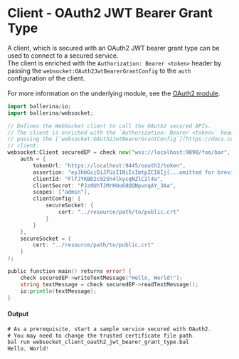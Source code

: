 # Client - OAuth2 JWT Bearer Grant Type

 A client, which is secured with an OAuth2 JWT bearer grant type can be
 used to connect to a secured service.<br/>
 The client is enriched with the `Authorization: Bearer <token>` header by
 passing the `websocket:OAuth2JwtBearerGrantConfig` to the `auth`
 configuration of the client.<br/><br/>
 For more information on the underlying module,
 see the [OAuth2 module](https:docs.central.ballerina.io/ballerina/oauth2/latest/).

```go
import ballerina/io;
import ballerina/websocket;

// Defines the WebSocket client to call the OAuth2 secured APIs.
// The client is enriched with the `Authorization: Bearer <token>` header by
// passing the [`websocket:OAuth2JwtBearerGrantConfig`](https://docs.central.ballerina.io/ballerina/websocket/latest/records/OAuth2JwtBearerGrantConfig) for the `auth` configuration of the
// client.
websocket:Client securedEP = check new("wss://localhost:9090/foo/bar",
    auth = {
        tokenUrl: "https://localhost:9445/oauth2/token",
        assertion: "eyJhbGciOiJFUzI1NiIsImtpZCI6Ij[...omitted for brevity...]",
        clientId: "FlfJYKBD2c925h4lkycqNZlC2l4a",
        clientSecret: "PJz0UhTJMrHOo68QQNpvnqAY_3Aa",
        scopes: ["admin"],
        clientConfig: {
            secureSocket: {
                cert: "../resource/path/to/public.crt"
            }
        }
    },
    secureSocket = {
        cert: "../resource/path/to/public.crt"
    }
);

public function main() returns error? {
    check securedEP->writeTextMessage("Hello, World!");
    string textMessage = check securedEP->readTextMessage();
    io:println(textMessage);
}
```

#### Output

```go
# As a prerequisite, start a sample service secured with OAuth2.
# You may need to change the trusted certificate file path.
bal run websocket_client_oauth2_jwt_bearer_grant_type.bal
Hello, World!
```